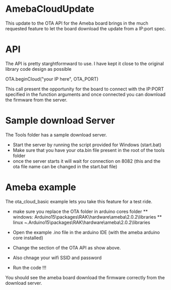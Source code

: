 # AmebaCloudUpdate

This update to the OTA API for the Ameba board brings in the much requested 
feature to let the board download the update from a IP:port spec.

# API
The API is pretty starghtformward to use. I have kept it close to the original library 
code design as possible

OTA.beginCloud("your IP here", OTA_PORT)

This call present the opportunity for the board to connect with the IP:PORT specified in the
function arguments and once connected you can download the firmware from the server.

# Sample download Server

The Tools folder has a sample download server. 

* Start the server by running the script provided for Windows (start.bat)
* Make sure that you have your ota.bin file present in the root of the tools folder
* once the server starts it will wait for connection on 8082 (this and the ota file name can be changed in the start.bat file)

# Ameba example

The ota_cloud_basic example lets you take this feature for a test ride. 

* make sure you replace the OTA folder in arduino cores folder
  ** windows: Arduino15\packages\RAK\hardware\ameba\2.0.2\libraries
  ** linux ~\.Arduino15\packages\RAK\hardware\ameba\2.0.2\libraries

* Open the example .ino file in the arduino IDE (with the ameba arduino core installed)
* Change the section of the OTA API as show above.
* Also chnage your wifi SSID and password
* Run the code !!!

You should see the ameba board download the firmware correctly from the download server. 


